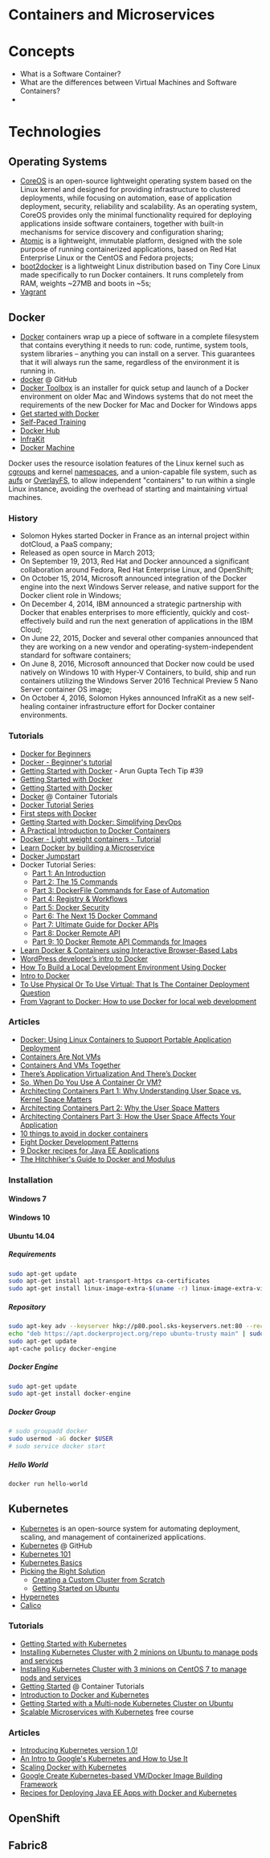 ﻿Containers and Microservices
============================

# Concepts

- What is a Software Container?
- What are the differences between Virtual Machines and Software Containers?
- 
# Technologies

## Operating Systems

- [CoreOS](https://coreos.com/) is an open-source lightweight operating system based on the Linux kernel and designed for providing infrastructure to clustered deployments, while focusing on automation, ease of application deployment, security, reliability and scalability. As an operating system, CoreOS provides only the minimal functionality required for deploying applications inside software containers, together with built-in mechanisms for service discovery and configuration sharing;
- [Atomic](https://www.projectatomic.io/) is a lightweight, immutable platform, designed with the sole purpose of running containerized applications, based on Red Hat Enterprise Linux or the CentOS and Fedora projects;
- [boot2docker](http://boot2docker.io/) is a lightweight Linux distribution based on Tiny Core Linux made specifically to run Docker containers. It runs completely from RAM, weights ~27MB and boots in ~5s;
- [Vagrant](https://www.vagrantup.com/)

## Docker

- [Docker](https://www.docker.com/) containers wrap up a piece of software in a complete filesystem that contains everything it needs to run: code, runtime, system tools, system libraries – anything you can install on a server. This guarantees that it will always run the same, regardless of the environment it is running in.
- [docker](https://github.com/docker/docker) @ GitHub
- [Docker Toolbox](https://www.docker.com/products/docker-toolbox) is an installer for quick setup and launch of a Docker environment on older Mac and Windows systems that do not meet the requirements of the new Docker for Mac and Docker for Windows apps
- [Get started with Docker](https://docs.docker.com/engine/getstarted/)
- [Self-Paced Training](https://training.docker.com/self-paced-training)
- [Docker Hub](https://hub.docker.com/)
- [InfraKit](https://github.com/docker/infrakit/)
- [Docker Machine](https://github.com/docker/machine)

Docker uses the resource isolation features of the Linux kernel such as [cgroups](https://en.wikipedia.org/wiki/Cgroups) and kernel [namespaces](https://en.wikipedia.org/wiki/Linux_namespaces), and a union-capable file system, such as [aufs](https://en.wikipedia.org/wiki/Aufs)  or [OverlayFS](https://en.wikipedia.org/wiki/OverlayFS), to allow independent "containers" to run within a single Linux instance, avoiding the overhead of starting and maintaining virtual machines.

### History

- Solomon Hykes started Docker in France as an internal project within dotCloud, a PaaS company;
- Released as open source in March 2013;
- On September 19, 2013, Red Hat and Docker announced a significant collaboration around Fedora, Red Hat Enterprise Linux, and OpenShift;
- On October 15, 2014, Microsoft announced integration of the Docker engine into the next Windows Server release, and native support for the Docker client role in Windows;
- On December 4, 2014, IBM announced a strategic partnership with Docker that enables enterprises to more efficiently, quickly and cost-effectively build and run the next generation of applications in the IBM Cloud;
- On June 22, 2015, Docker and several other companies announced that they are working on a new vendor and operating-system-independent standard for software containers;
- On June 8, 2016, Microsoft announced that Docker now could be used natively on Windows 10 with Hyper-V Containers, to build, ship and run containers utilizing the Windows Server 2016 Technical Preview 5 Nano Server container OS image;
- On October 4, 2016, Solomon Hykes announced InfraKit as a new self-healing container infrastructure effort for Docker container environments.

### Tutorials

- [Docker for Beginners](https://prakhar.me/docker-curriculum/)
- [Docker - Beginner's tutorial](https://blog.talpor.com/2015/01/docker-beginners-tutorial/)
- [Getting Started with Docker](http://blog.arungupta.me/getting-started-with-docker/) - Arun Gupta Tech Tip #39
- [Getting Started with Docker](https://scotch.io/tutorials/getting-started-with-docker)
- [Getting Started with Docker](https://serversforhackers.com/getting-started-with-docker)
- [Docker](http://www.containertutorials.com/) @ Container Tutorials
- [Docker Tutorial Series](https://rominirani.com/docker-tutorial-series-a7e6ff90a023#.h2pctnoml)
- [First steps with Docker](http://www.alexecollins.com/first-steps-with-docker/)
- [Getting Started with Docker: Simplifying DevOps](https://www.toptal.com/devops/getting-started-with-docker-simplifying-devops)
- [A Practical Introduction to Docker Containers](http://developers.redhat.com/blog/2014/05/15/practical-introduction-to-docker-containers/)
- [Docker - Light weight containers - Tutorial](http://www.vogella.com/tutorials/Docker/article.html)
- [Learn Docker by building a Microservice](http://www.dwmkerr.com/learn-docker-by-building-a-microservice/)
- [Docker Jumpstart](http://odewahn.github.io/docker-jumpstart/)
- Docker Tutorial Series:
    - [Part 1: An Introduction](http://blog.flux7.com/blogs/docker/docker-tutorial-series-part-1-an-introduction)
    - [Part 2: The 15 Commands](http://blog.flux7.com/blogs/docker/docker-tutorial-series-part-2-the-15-commands)
    - [Part 3: DockerFile Commands for Ease of Automation](http://blog.flux7.com/blogs/docker/docker-tutorial-series-part-3-automation-is-the-word-using-dockerfile)
    - [Part 4: Registry & Workflows](http://blog.flux7.com/blogs/docker/docker-tutorial-series-part-4-registry-workflows)
    - [Part 5: Docker Security](http://blog.flux7.com/blogs/docker/docker-tutorial-series-part-5-docker-security)
    - [Part 6: The Next 15 Docker Command](http://blog.flux7.com/blogs/docker/docker-commands)
    - [Part 7: Ultimate Guide for Docker APIs](http://blog.flux7.com/blogs/docker/docker-tutorial-series-part-7-ultimate-guide-for-docker-apis)
    - [Part 8: Docker Remote API](http://blog.flux7.com/blogs/docker/docker-tutorial-series-part-8-docker-remote-api)
    - [Part 9: 10 Docker Remote API Commands for Images](http://blog.flux7.com/blogs/docker/docker-tutorial-series-part-9-10-docker-remote-api-commands-for-images)
- [Learn Docker & Containers using Interactive Browser-Based Labs](https://www.katacoda.com/courses/docker)
- [WordPress developer’s intro to Docker](https://codeable.io/wordpress-developers-intro-docker/)
- [How To Build a Local Development Environment Using Docker](http://www.masterzendframework.com/docker-development-environment/)
- [Intro to Docker](https://thoughtbot.com/upcase/videos/intro-to-docker)
- [To Use Physical Or To Use Virtual: That Is The Container Deployment Question](https://blog.docker.com/2016/04/physical-virtual-container-deployment/)
- [From Vagrant to Docker: How to use Docker for local web development](http://tech.osteel.me/posts/2015/12/18/from-vagrant-to-docker-how-to-use-docker-for-local-web-development.html)

### Articles

- [Docker: Using Linux Containers to Support Portable Application Deployment](https://www.infoq.com/articles/docker-containers)
- [Containers Are Not VMs](https://blog.docker.com/2016/03/containers-are-not-vms/)
- [Containers And VMs Together](https://blog.docker.com/2016/04/containers-and-vms-together/)
- [There’s Application Virtualization And There’s Docker](https://blog.docker.com/2016/04/app-virtualization-docker/)
- [So, When Do You Use A Container Or VM?](https://blog.docker.com/2016/05/vm-or-containers/)
- [Architecting Containers Part 1: Why Understanding User Space vs. Kernel Space Matters](http://rhelblog.redhat.com/2015/07/29/architecting-containers-part-1-user-space-vs-kernel-space/)
- [Architecting Containers Part 2: Why the User Space Matters](http://rhelblog.redhat.com/2015/09/17/architecting-containers-part-2-why-the-user-space-matters-2/)
- [Architecting Containers Part 3: How the User Space Affects Your Application](http://rhelblog.redhat.com/2015/11/10/architecting-containers-part-3-how-the-user-space-affects-your-application/)
- [10 things to avoid in docker containers](http://developerblog.redhat.com/2016/02/24/10-things-to-avoid-in-docker-containers/)
- [Eight Docker Development Patterns](http://hokstad.com/docker/patterns)
- [9 Docker recipes for Java EE Applications](http://blog.arungupta.me/9-docker-recipes-javaee-applications-techtip80/)
- [The Hitchhiker's Guide to Docker and Modulus](https://code.tutsplus.com/tutorials/the-hitchhikers-guide-to-docker-and-modulus--cms-24770)

### Installation

#### Windows 7

#### Windows 10

#### Ubuntu 14.04

##### Requirements

```bash
sudo apt-get update
sudo apt-get install apt-transport-https ca-certificates
sudo apt-get install linux-image-extra-$(uname -r) linux-image-extra-virtual
```

##### Repository

```bash
sudo apt-key adv --keyserver hkp://p80.pool.sks-keyservers.net:80 --recv-keys 58118E89F3A912897C070ADBF76221572C52609D
echo "deb https://apt.dockerproject.org/repo ubuntu-trusty main" | sudo tee /etc/apt/sources.list.d/docker.list
sudo apt-get update
apt-cache policy docker-engine
```

##### Docker Engine

```bash
sudo apt-get update
sudo apt-get install docker-engine
```

##### Docker Group

```bash
# sudo groupadd docker
sudo usermod -aG docker $USER
# sudo service docker start
```

##### Hello World

```bash
docker run hello-world
```

## Kubernetes

- [Kubernetes](http://kubernetes.io/) is an open-source system for automating deployment, scaling, and management of containerized applications.
- [Kubernetes](https://github.com/kubernetes/kubernetes) @ GitHub
- [Kubernetes 101](http://kubernetes.io/docs/user-guide/walkthrough/)
- [Kubernetes Basics](http://kubernetes.io/docs/tutorials/kubernetes-basics/)
- [Picking the Right Solution](http://kubernetes.io/docs/getting-started-guides/)
    - [Creating a Custom Cluster from Scratch](http://kubernetes.io/docs/getting-started-guides/scratch/)
    - [Getting Started on Ubuntu](http://kubernetes.io/docs/getting-started-guides/ubuntu/)
- [Hypernetes](https://github.com/hyperhq/hypernetes)
- [Calico](https://www.projectcalico.org/)

### Tutorials

- [Getting Started with Kubernetes](https://blog.codeship.com/getting-started-with-kubernetes/)
- [Installing Kubernetes Cluster with 2 minions on Ubuntu to manage pods and services](https://railskey.wordpress.com/2016/05/28/installing-kubernetes-cluster-with-2-minions-on-ubuntu-to-manage-pods-and-services/)
- [Installing Kubernetes Cluster with 3 minions on CentOS 7 to manage pods and services](http://severalnines.com/blog/installing-kubernetes-cluster-minions-centos7-manage-pods-services)
- [Getting Started](http://containertutorials.com/get_started_kubernetes/index.html) @ Container Tutorials
- [Introduction to Docker and Kubernetes](https://code.tutsplus.com/articles/introduction-to-docker-and-kubernetes--cms-25406)
- [Getting Started with a Multi-node Kubernetes Cluster on Ubuntu](https://devops.profitbricks.com/tutorials/getting-started-with-a-multi-node-kubernetes-cluster-on-ubuntu/)
- [Scalable Microservices with Kubernetes](https://www.udacity.com/course/scalable-microservices-with-kubernetes--ud615) free course

### Articles

- [Introducing Kubernetes version 1.0!](https://insights.ubuntu.com/2015/07/21/introducing-kubernetes-version-1-0/)
- [An Intro to Google's Kubernetes and How to Use It](https://www.ctl.io/developers/blog/post/what-is-kubernetes-and-how-to-use-it/)
- [Scaling Docker with Kubernetes](https://www.infoq.com/articles/scaling-docker-with-kubernetes)
- [Google Create Kubernetes-based VM/Docker Image Building Framework](https://www.infoq.com/news/2015/06/gce-image-builder)
- [Recipes for Deploying Java EE Apps with Docker and Kubernetes](https://www.infoq.com/news/2015/03/gupta-javaee-docker-kubernetes)

## OpenShift

## Fabric8
